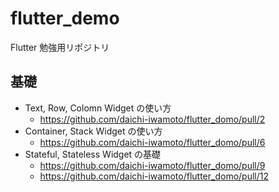 # flutter_demo
Flutter 勉強用リポジトリ

## 基礎
- Text, Row, Colomn Widget の使い方
  - https://github.com/daichi-iwamoto/flutter_domo/pull/2
- Container, Stack Widget の使い方
  - https://github.com/daichi-iwamoto/flutter_domo/pull/6
- Stateful, Stateless Widget の基礎
  - https://github.com/daichi-iwamoto/flutter_domo/pull/9
  - https://github.com/daichi-iwamoto/flutter_domo/pull/12

